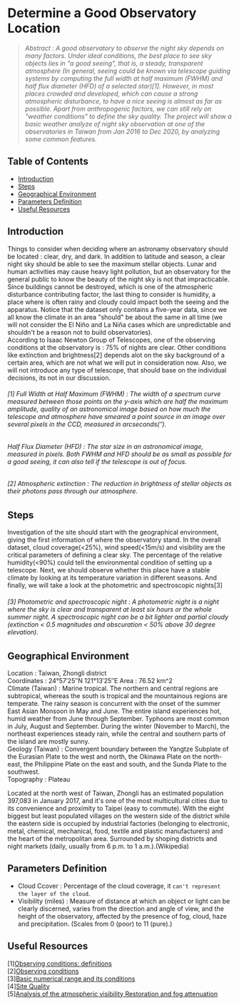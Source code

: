 # Determine a Good Observatory Location

>_Abstract : A good observatory to observe the night sky depends on many factors. Under ideal conditions, the best place to see sky objects lies in "a good seeing", that is, a steady, transparent atmosphere (In general, seeing could be known via telescope guiding systems by computing the full width at half maximum (FWHM) and half flux diameter (HFD) of a selected star)[1]. However, in most places crowded and developed, which can cause a strong atmospheric disturbance, to have a nice seeing is almost as far as possible. Apart from anthropogenic factors, we can still rely on "weather conditions" to define the sky quality. The project will show a basic weather analyze of night sky observation at one of the observatories in Taiwan from Jan 2016 to Dec 2020, by analyzing some common features._

## Table of Contents
 <ul>
<li><a href="#intro">Introduction</a></li>
<li><a href="#steps">Steps</a></li>
<li><a href="#GE">Geographical Environment</a></li>
<li><a href="#PD">Parameters Definition</a></li>
<li><a href="#UR">Useful Resources</a></li>
 </ul>

<a id='intro'></a>
## Introduction

Things to consider when deciding where an astronamy observatory should be located : clear, dry, and dark. In addition to latitude and season, a clear night sky should be able to see the maximum stellar objects. Lunar and human activities may cause heavy light pollution, but an observatory for the general public to know the beauty of the night sky is not that impracticable. Since buildings cannot be destroyed, which is one of the atmospheric disturbance contributing factor, the last thing to consider is humidity, a place where is often rainy and cloudy could impact both the seeing and the apparatus. Notice that the dataset only contains a five-year data, since we all know the climate in an area "should" be about the same in all time (we will not consider the El Niño and La Niña cases which are unpredictable and shouldn't be a reason not to build observatories).  
According to Isaac Newton Group of Telescopes, one of the observing conditions at the observatory is : 75% of nights are clear.
Other conditions like extinction and brightness[2] depends alot on the sky background of a certain area, which are not what we will put in consideration now. Also, we will not introduce any type of telescope, that should base on the individual decisions, its not in our discussion.  

###### [1] Full Width at Half Maximum (FWHM) : The width of a spectrum curve measured between those points on the y-axis which are half the maximum amplitude, quality of an astronomical image based on how much the telescope and atmosphere have smeared a point source in an image over several pixels in the CCD, measured in arcseconds(″).
###### Half Flux Diameter (HFD) : The star size in an astronomical image, measured in pixels. Both FWHM and HFD should be as small as possible for a good seeing, it can also tell if the telescope is out of focus.

###### [2] Atmospheric extinction : The reduction in brightness of stellar objects as their photons pass through our atmosphere.

<a id='steps'></a>
## Steps
Investigation of the site should start with the geographical environment, giving the first information of where the observatory stand. In the overall dataset, cloud coverage(<25%), wind speed(<15m/s) and visibility are the critical parameters of defining a clear sky. The percentage of the relative humidity(<90%) could tell the environmental condition of setting up a telescope. Next, we should observe whether this place have a stable climate by looking at its temperature variation in different seasons. And finally, we will take a look at the photometric and spectroscopic nights[3]  
###### [3] Photometric and spectroscopic night : A photometric night is a night where the sky is clear and transparent at least six hours or the whole summer night. A spectroscopic night can be a bit lighter and partial cloudy (extinction < 0.5 magnitudes and obscuration < 50% above 30 degree elevation).

<a id='GE'></a>
## Geographical Environment
Location : Taiwan, Zhongli district  
Coordinates : 24°57′25″N 121°13′25″E
Area : 76.52 km^2  
Climate (Taiwan) : Marine tropical. The northern and central regions are subtropical, whereas the south is tropical and the mountainous regions are temperate. The rainy season is concurrent with the onset of the summer East Asian Monsoon in May and June. The entire island experiences hot, humid weather from June through September. Typhoons are most common in July, August and September. During the winter (November to March), the northeast experiences steady rain, while the central and southern parts of the island are mostly sunny.  
Geology (Taiwan) : Convergent boundary between the Yangtze Subplate of the Eurasian Plate to the west and north, the Okinawa Plate on the north-east, the Philippine Plate on the east and south, and the Sunda Plate to the southwest.  
Topography : Plateau  

Located at the north west of Taiwan, Zhongli has an estimated population 397,083 in January 2017, and it's one of the most multicultural cities due to its convenience and proximity to Taipei (easy to commute). With the eight biggest but least populated villages on the western side of the district while the eastern side is occupied by industrial factories (belonging to electronic, metal, chemical, mechanical, food, textile and plastic manufacturers) and the heart of the metropolitan area. Surrounded by shoping districts and night markets (daily, usually from 6 p.m. to 1 a.m.).(Wikipedia)  

<a id='PD'></a>
## Parameters Definition
* Cloud Ccover : Percentage of the cloud coverage, it `can't represent the layer of the cloud`.
* Visibility (miles) : Measure of distance at which an object or light can be clearly discerned, varies from the direction and angle of view, and the height of the observatory, affected by the presence of fog, cloud, haze and precipitation. (Scales from 0 (poor) to 11 (pure).)

<a id='UR'></a>
## Useful Resources
[1][Observing conditions: definitions](https://www.eso.org/sci/observing/phase2/ObsConditions.html)  
[2][Observing conditions](http://www.ing.iac.es/astronomy/observing/manuals/html_manuals/general/obs_guide/node9.html)  
[3][Basic numerical range and its conditions](https://www.weather.gov/bgm/forecast_terms)  
[4][Site Quality](http://www.ing.iac.es/astronomy/observing/conditions/#ext)  
[5][Analysis of the atmospheric visibility Restoration and fog attenuation](https://www.semanticscholar.org/paper/Analysis-of-the-atmospheric-visibility-Restoration-Deshpande/662237bb893d2b50a728751880f20cf1f8225aef)  
